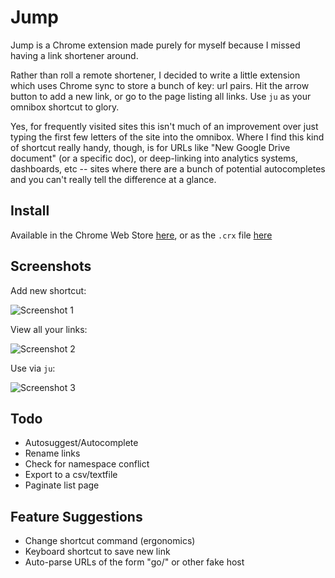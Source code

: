 Jump
============

Jump is a Chrome extension made purely for myself because I missed having a link shortener around.

Rather than roll a remote shortener, I decided to write a little extension which uses Chrome sync to store a bunch of key: url pairs. Hit the arrow button to add a new link, or go to the page listing all links. Use `ju` as your omnibox shortcut to glory.

Yes, for frequently visited sites this isn't much of an improvement over just typing the first few letters of the site into the omnibox. Where I find this kind of shortcut really handy, though, is for URLs like "New Google Drive document" (or a specific doc), or deep-linking into analytics systems, dashboards, etc -- sites where there are a bunch of potential autocompletes and you can't really tell the difference at a glance.

Install
-------
Available in the Chrome Web Store [here](https://chrome.google.com/webstore/detail/nnmoidfdhdncdeeficmimjfcdbhaaffi), or as the `.crx` file [here](https://github.com/jennielees/jump/blob/master/jump.crx)

Screenshots
-----------

Add new shortcut:

![Screenshot 1](https://photos-6.dropbox.com/t/0/AAC6IWEMtW47GP1id-olhYZwnO0fWqFHfLEnlRBibEvtWg/12/801807/png/1024x768/3/1388653200/0/2/Screenshot%202014-01-01%2023.47.21.png/5kIAvBmODS29qofGTfG5ZpruoDxEAEvFRZtYh7HX-8U)

View all your links:

![Screenshot 2](http://i.imgur.com/ANm1sVj.jpg)

Use via `ju`:

![Screenshot 3](https://photos-2.dropbox.com/t/0/AAASxHsQu8GMC92yK3kRol2DjL0Rr5BsKshg4yXwvJ3vFw/12/801807/png/1024x768/3/1388653200/0/2/Screenshot%202014-01-01%2023.44.00.png/8AaAky-s2AonOI7qi2e8_AG2nr6tkhvqszR8vO-Onm0)

Todo
---

* Autosuggest/Autocomplete
* Rename links
* Check for namespace conflict
* Export to a csv/textfile
* Paginate list page

Feature Suggestions
-----

* Change shortcut command (ergonomics)
* Keyboard shortcut to save new link
* Auto-parse URLs of the form "go/" or other fake host  
